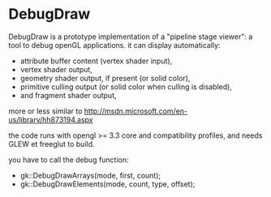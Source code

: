 DebugDraw
=========

DebugDraw is a prototype implementation of a "pipeline stage viewer": a tool to debug openGL applications.
it can display automatically:

- attribute buffer content (vertex shader input),
- vertex shader output,
- geometry shader output, if present (or solid color),
- primitive culling output (or solid color when culling is disabled),
- and fragment shader output,

more or less similar to http://msdn.microsoft.com/en-us/library/hh873194.aspx

the code runs with opengl >= 3.3 core and compatibility profiles, and needs GLEW et freeglut to build.

you have to call the debug function:
- gk::DebugDrawArrays(mode, first, count);
- gk::DebugDrawElements(mode, count, type, offset);

